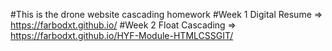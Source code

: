 #This is the drone website cascading homework
#Week 1 Digital Resume => https://farbodxt.github.io/
#Week 2 Float Cascading => https://farbodxt.github.io/HYF-Module-HTMLCSSGIT/
